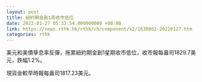 ```yaml
---
layout: post
title: 紐約期金創1周收市低位
date: 2022-01-27 05:33:54.000000000 +08:00
link: https://news.rthk.hk/rthk/ch/component/k2/1630802-20220127.htm
categories: rthk
---
```


美元和美債孳息率反彈，拖累紐約期金創1星期收市低位，收市報每盎司1829.7美元，跌幅1.2%。

現貨金較早時報每盎司1817.23美元。
